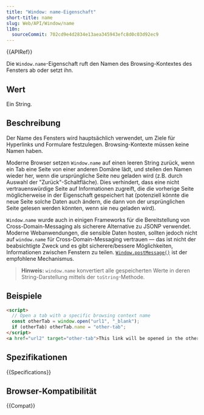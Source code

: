 ```yaml
---
title: "Window: name-Eigenschaft"
short-title: name
slug: Web/API/Window/name
l10n:
  sourceCommit: 702cd9e4d2834e13aea345943efc8d0c03d92ec9
---
```


{{APIRef}}

Die `Window.name`-Eigenschaft ruft den Namen des Browsing-Kontextes des Fensters ab oder setzt ihn.

## Wert

Ein String.

## Beschreibung

Der Name des Fensters wird hauptsächlich verwendet, um Ziele für Hyperlinks und Formulare festzulegen. Browsing-Kontexte müssen keine Namen haben.

Moderne Browser setzen `Window.name` auf einen leeren String zurück, wenn ein Tab eine Seite von einer anderen Domäne lädt, und stellen den Namen wieder her, wenn die ursprüngliche Seite neu geladen wird (z.B. durch Auswahl der "Zurück"-Schaltfläche). Dies verhindert, dass eine nicht vertrauenswürdige Seite auf Informationen zugreift, die die vorherige Seite möglicherweise in der Eigenschaft gespeichert hat (potenziell könnte die neue Seite solche Daten auch ändern, die dann von der ursprünglichen Seite gelesen werden könnten, wenn sie neu geladen wird).

`Window.name` wurde auch in einigen Frameworks für die Bereitstellung von
Cross-Domain-Messaging als sicherere Alternative zu JSONP verwendet. Moderne Webanwendungen, die sensible Daten hosten, sollten jedoch nicht auf `window.name` für Cross-Domain-Messaging vertrauen — das ist nicht der beabsichtigte Zweck und es gibt sicherere/bessere Möglichkeiten, Informationen zwischen Fenstern zu teilen. [`Window.postMessage()`](/de/docs/Web/API/Window/postMessage) ist der empfohlene Mechanismus.

> **Hinweis:** `window.name` konvertiert alle gespeicherten Werte in deren String-Darstellung mittels der `toString`-Methode.

## Beispiele

```html
<script>
  // Open a tab with a specific browsing context name
  const otherTab = window.open("url1", "_blank");
  if (otherTab) otherTab.name = "other-tab";
</script>
<a href="url2" target="other-tab">This link will be opened in the other tab.</a>
```

## Spezifikationen

{{Specifications}}

## Browser-Kompatibilität

{{Compat}}
